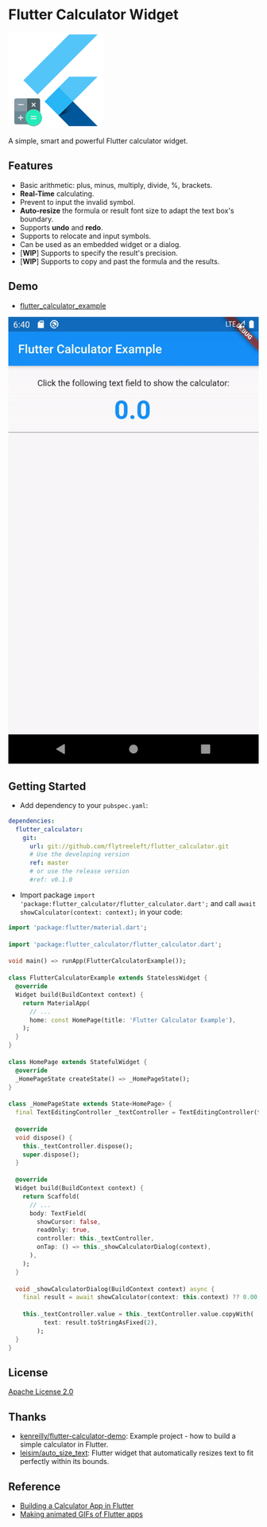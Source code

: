 Flutter Calculator Widget
==================================================

![](./assets/images/icon.png)

A simple, smart and powerful Flutter calculator widget.

## Features

- Basic arithmetic: plus, minus, multiply, divide, %, brackets.
- **Real-Time** calculating.
- Prevent to input the invalid symbol.
- **Auto-resize** the formula or result font size to adapt the text box's boundary.
- Supports **undo** and **redo**.
- Supports to relocate and input symbols.
- Can be used as an embedded widget or a dialog.
- [**WIP**] Supports to specify the result's precision.
- [**WIP**] Supports to copy and past the formula and the results.

## Demo

- [flutter_calculator_example](./example/)

![](./docs/images/example.gif)

<!--
[Making animated GIFs of Flutter apps](https://github.com/flutter/flutter/wiki/Making-animated-GIFs-of-Flutter-apps):
- Launch app in release mode: `flutter run --release`
- Record video: `adb shell screenrecord /sdcard/recording.mp4`
- Interact with app. Terminate the recording with `CTRL+c`
- Pull the recording to local: `adb pull /sdcard/recording.mp4 ~/Downloads/`
- Go to http://ezgif.com/video-to-gif and convert the recording to GIF
-->

## Getting Started

- Add dependency to your `pubspec.yaml`:

```yaml
dependencies:
  flutter_calculator:
    git:
      url: git://github.com/flytreeleft/flutter_calculator.git
      # Use the developing version
      ref: master
      # or use the release version
      #ref: v0.1.0
```

- Import package `import 'package:flutter_calculator/flutter_calculator.dart';` and call `await showCalculator(context: context);` in your code:

```dart
import 'package:flutter/material.dart';

import 'package:flutter_calculator/flutter_calculator.dart';

void main() => runApp(FlutterCalculatorExample());

class FlutterCalculatorExample extends StatelessWidget {
  @override
  Widget build(BuildContext context) {
    return MaterialApp(
      // ...
      home: const HomePage(title: 'Flutter Calculator Example'),
    );
  }
}

class HomePage extends StatefulWidget {
  @override
  _HomePageState createState() => _HomePageState();
}

class _HomePageState extends State<HomePage> {
  final TextEditingController _textController = TextEditingController(text: '0.00');

  @override
  void dispose() {
    this._textController.dispose();
    super.dispose();
  }

  @override
  Widget build(BuildContext context) {
    return Scaffold(
      // ...
      body: TextField(
        showCursor: false,
        readOnly: true,
        controller: this._textController,
        onTap: () => this._showCalculatorDialog(context),
      ),
    );
  }

  void _showCalculatorDialog(BuildContext context) async {
    final result = await showCalculator(context: this.context) ?? 0.00;

    this._textController.value = this._textController.value.copyWith(
          text: result.toStringAsFixed(2),
        );
  }
}
```

## License

[Apache License 2.0](https://www.apache.org/licenses/LICENSE-2.0)

## Thanks

- [kenreilly/flutter-calculator-demo](https://github.com/kenreilly/flutter-calculator-demo): Example project - how to build a simple calculator in Flutter.
- [leisim/auto_size_text](https://github.com/leisim/auto_size_text): Flutter widget that automatically resizes text to fit perfectly within its bounds.

## Reference

- [Building a Calculator App in Flutter](https://itnext.io/building-a-calculator-app-in-flutter-824254704fe6)
- [Making animated GIFs of Flutter apps](https://github.com/flutter/flutter/wiki/Making-animated-GIFs-of-Flutter-apps)
